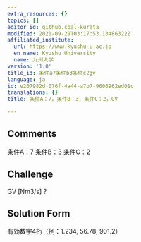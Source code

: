 ```yaml
---
extra_resources: {}
topics: []
editor_id: github.cbal-kurata
modified: 2021-09-29T03:17:53.13486322Z
affiliated_institute:
  url: https://www.kyushu-u.ac.jp
  en_name: Kyushu University
  name: 九州大学
version: '1.0'
title_id: 条件a7条件b3条件c2gv
language: ja
id: e207982d-076f-4a44-a7b7-9606962ed01c
translations: {}
title: 条件A：7，条件B：3，条件C：2，GV

---
```


## Comments
条件A：7
条件B：3
条件C：2

## Challenge
GV [Nm3/s] ?

## Solution Form
有効数字4桁（例：1.234,  56.78,  901.2）




